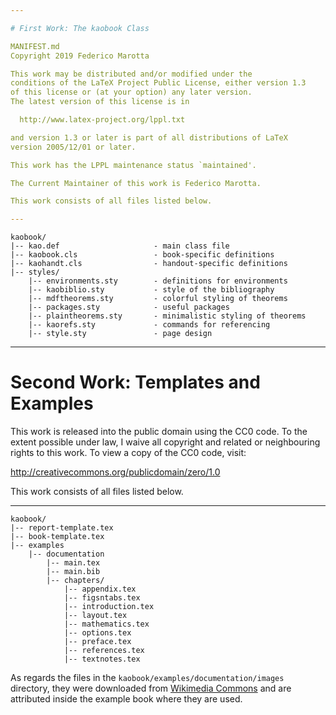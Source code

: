 ```yaml
---

# First Work: The kaobook Class

MANIFEST.md
Copyright 2019 Federico Marotta

This work may be distributed and/or modified under the
conditions of the LaTeX Project Public License, either version 1.3
of this license or (at your option) any later version.
The latest version of this license is in

  http://www.latex-project.org/lppl.txt

and version 1.3 or later is part of all distributions of LaTeX
version 2005/12/01 or later.

This work has the LPPL maintenance status `maintained'.

The Current Maintainer of this work is Federico Marotta.

This work consists of all files listed below.

---
```


```
kaobook/
|-- kao.def						- main class file
|-- kaobook.cls                 - book-specific definitions
|-- kaohandt.cls                - handout-specific definitions
|-- styles/
    |-- environments.sty        - definitions for environments
	|-- kaobiblio.sty			- style of the bibliography
    |-- mdftheorems.sty         - colorful styling of theorems
    |-- packages.sty            - useful packages
    |-- plaintheorems.sty       - minimalistic styling of theorems
	|-- kaorefs.sty             - commands for referencing
    |-- style.sty               - page design
```

---

# Second Work: Templates and Examples

This work is released into the public domain using the CC0 code. To the 
extent possible under law, I waive all copyright and related or 
neighbouring rights to this work. To view a copy of the CC0 code, visit:

  http://creativecommons.org/publicdomain/zero/1.0

This work consists of all files listed below.

---

```
kaobook/
|-- report-template.tex
|-- book-template.tex
|-- examples
	|-- documentation
		|-- main.tex
		|-- main.bib
		|-- chapters/
			|-- appendix.tex
			|-- figsntabs.tex
			|-- introduction.tex
			|-- layout.tex
			|-- mathematics.tex
			|-- options.tex
			|-- preface.tex
			|-- references.tex
			|-- textnotes.tex
```

As regards the files in the `kaobook/examples/documentation/images` 
directory, they were downloaded from [Wikimedia 
Commons](https://commons.wikimedia.org/wiki/Main_Page) and are 
attributed inside the example book where they are used.
